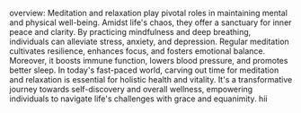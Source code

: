 overview: Meditation and relaxation play pivotal roles in maintaining mental and physical well-being. Amidst life's chaos, they offer a sanctuary for inner peace and clarity. By practicing mindfulness and deep breathing, individuals can alleviate stress, anxiety, and depression.
Regular meditation cultivates resilience, enhances focus, and fosters emotional balance. Moreover, it boosts immune function, lowers blood pressure, and promotes better sleep. In today's fast-paced world, carving out time for meditation and relaxation is essential for holistic health and vitality. It's a transformative journey towards self-discovery and overall wellness, empowering individuals to navigate life's challenges with grace and equanimity. hii
